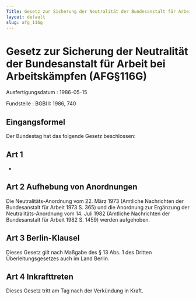 ```yaml
---
Title: Gesetz zur Sicherung der Neutralität der Bundesanstalt für Arbeit bei Arbeitskämpfen
layout: default
slug: afg_116g
---
```


# Gesetz zur Sicherung der Neutralität der Bundesanstalt für Arbeit bei Arbeitskämpfen (AFG§116G)

Ausfertigungsdatum
:   1986-05-15

Fundstelle
:   BGBl I: 1986, 740



## Eingangsformel

Der Bundestag hat das folgende Gesetz beschlossen:


## Art 1

-


## Art 2 Aufhebung von Anordnungen

Die Neutralitäts-Anordnung vom 22. März 1973 (Amtliche Nachrichten der
Bundesanstalt für Arbeit 1973 S. 365) und die Anordnung zur Ergänzung
der Neutralitäts-Anordnung vom 14. Juli 1982 (Amtliche Nachrichten der
Bundesanstalt für Arbeit 1982 S. 1459) werden aufgehoben.


## Art 3 Berlin-Klausel

Dieses Gesetz gilt nach Maßgabe des § 13 Abs. 1 des Dritten
Überleitungsgesetzes auch im Land Berlin.


## Art 4 Inkrafttreten

Dieses Gesetz tritt am Tag nach der Verkündung in Kraft.

